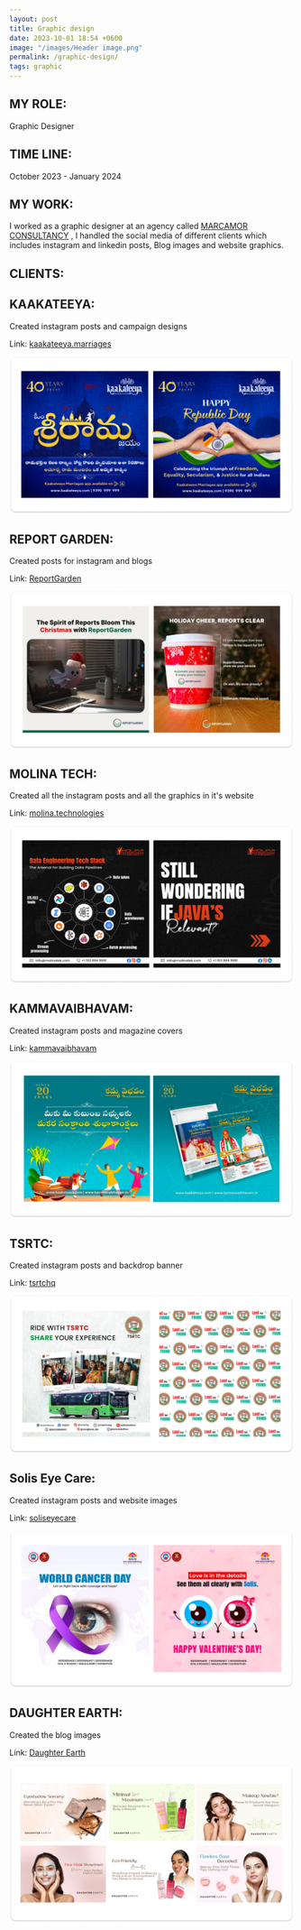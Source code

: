 ```yaml
---
layout: post
title: Graphic design
date: 2023-10-01 18:54 +0600
image: "/images/Header image.png"
permalink: /graphic-design/
tags: graphic
---
```


## MY ROLE:
Graphic Designer

## TIME LINE:
October 2023 - January 2024

## MY WORK:
I worked as a graphic designer at an agency called [MARCAMOR CONSULTANCY](https://marcamor.com/) , I handled the social media of different clients which includes instagram and linkedin posts, Blog images and website graphics.

## CLIENTS:

## KAAKATEEYA:
Created instagram posts and campaign designs

Link: [kaakateeya.marriages](https://www.instagram.com/kaakateeya.marriages/)

![Kaakateeya](../images/kaknew.png)
## REPORT GARDEN:
Created posts for instagram and blogs

Link: [ReportGarden](https://www.instagram.com/reportgarden/)

![Reportgarden](../images/RG.png)
## MOLINA TECH:
Created all the instagram posts and all the graphics in it's website

Link: [molina.technologies](https://www.instagram.com/molina.technologies/)

![Molinatech](../images/Mo.png)
## KAMMAVAIBHAVAM:
Created instagram posts and magazine covers

Link: [kammavaibhavam](https://www.instagram.com/kammavaibhavam/)

![kammavaibhavam](../images/kAMMA.png)
## TSRTC: 
Created instagram posts and backdrop banner

Link: [tsrtchq](https://www.instagram.com/tsrtchq/)

![tsrtc](../images/Ts.png)
## Solis Eye Care: 
Created instagram posts and website images

Link: [soliseyecare](https://www.instagram.com/soliseyecarehospital/)

![tsrtc](../images/Solis.png)
## DAUGHTER EARTH:
Created the blog images

Link: [Daughter Earth](https://daughter.earth/)

![DAUGHTER EARTH](../images/de.png)
